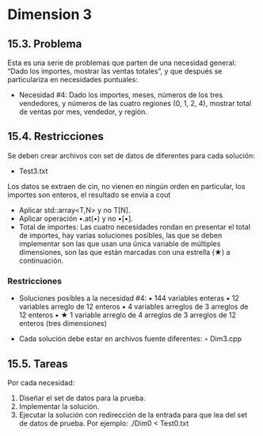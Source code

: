 # Dimension 3 
## 15.3. Problema
Esta es una serie de problemas que parten de una necesidad general: “Dado
los importes, mostrar las ventas totales”, y que después se particulariza en
necesidades puntuales:

* Necesidad #4: Dado los importes, meses, números de los tres vendedores, y
números de las cuatro regiones (0, 1, 2, 4), mostrar total de ventas por mes,
vendedor, y región.

## 15.4. Restricciones
Se deben crear archivos con set de datos de diferentes para cada solución:
* Test3.txt

Los datos se extraen de cin, no vienen en ningún orden en particular, los
importes son enteros, el resultado se envía a cout
* Aplicar std::array<T,N> y no T[N].
* Aplicar operación •.at(•) y no •[•].
* Total de importes: Las cuatro necesidades rondan en presentar el total de
importes, hay varias soluciones posibles, las que se deben implementar son
las que usan una única variable de múltiples dimensiones, son las que están
marcadas con una estrella (★) a continuación.

### Restricciones

* Soluciones posibles a la necesidad #4:
▪ 144 variables enteras
▪ 12 variables arreglo de 12 enteros
▪ 4 variables arreglos de 3 arreglos de 12 enteros
▪ ★ 1 variable arreglo de 4 arreglos de 3 arreglos de 12 enteros (tres
dimensiones)

* Cada solución debe estar en archivos fuente diferentes:
◦ Dim3.cpp

## 15.5. Tareas
Por cada necesidad:
1. Diseñar el set de datos para la prueba.
2. Implementar la solución.
3. Ejecutar la solución con redirección de la entrada para que lea del set de
datos de prueba. Por ejemplo: ./Dim0 < Test0.txt

 